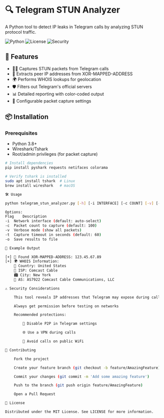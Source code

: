# 🔍 Telegram STUN Analyzer 

A Python tool to detect IP leaks in Telegram calls by analyzing STUN protocol traffic.

![Python](https://img.shields.io/badge/Python-3.8+-blue?logo=python)
![License](https://img.shields.io/badge/License-MIT-green)
![Security](https://img.shields.io/badge/Security-Tool-red)

## 🚀 Features

- 🕵️‍♂️ Captures STUN packets from Telegram calls
- 📡 Extracts peer IP addresses from XOR-MAPPED-ADDRESS
- 🌍 Performs WHOIS lookups for geolocation
- 🛡️ Filters out Telegram's official servers
- 📊 Detailed reporting with color-coded output
- 🔧 Configurable packet capture settings

## 📦 Installation

### Prerequisites
- Python 3.8+
- Wireshark/Tshark
- Root/admin privileges (for packet capture)

```bash
# Install dependencies
pip install pyshark requests netifaces colorama

# Verify tshark is installed
sudo apt install tshark  # Linux
brew install wireshark   # macOS

🛠️ Usage

python telegram_stun_analyzer.py [-h] [-i INTERFACE] [-c COUNT] [-v] [-t TIMEOUT] [-o OUTPUT]

Options:
Flag	Description
-i	Network interface (default: auto-select)
-c	Packet count to capture (default: 100)
-v	Verbose mode (show all packets)
-t	Capture timeout in seconds (default: 60)
-o	Save results to file

📝 Example Output

[+] 🎯 Found XOR-MAPPED-ADDRESS: 123.45.67.89
[+] 🌍 WHOIS Information:
    📍 Country: United States
    🏢 ISP: Comcast Cable
    🏙️ City: New York
    📶 AS: AS7922 Comcast Cable Communications, LLC

⚠️ Security Considerations

    This tool reveals IP addresses that Telegram may expose during calls

    Always get permission before testing on networks

    Recommended protections:

        🔐 Disable P2P in Telegram settings

        🌐 Use a VPN during calls

        🚫 Avoid calls on public WiFi

🤝 Contributing

    Fork the project

    Create your feature branch (git checkout -b feature/AmazingFeature)

    Commit your changes (git commit -m 'Add some amazing feature')

    Push to the branch (git push origin feature/AmazingFeature)

    Open a Pull Request

📜 License

Distributed under the MIT License. See LICENSE for more information.
